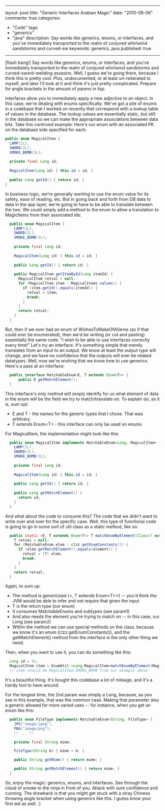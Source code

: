
---
layout: post
title: "Generic Interfaces Arabian Magic"
date: "2010-08-06"
comments: true
categories:
  - "Code"
tags:
  - "generics"
  - "java"
description: Say words like generics, enums, or interfaces, and you've immediately transported to the realm of conjured whirlwind sandstorms and curved-sw
keywords: generics, java
published: true
---

[flash bang!]  Say words like generics, enums, or interfaces, and you've immediately transported to the realm of conjured whirlwind sandstorms and curved-sword-weilding assasins.  Well, I guess we're going there, because I think this is pretty cool.  Plus, undocumented, or at least un-reiterated to myself, and later I'll look at it and think it's just pretty complicated.  Prepare for angle brackets in the amount of parens in lisp. 
<!--more-->

Interfaces allow you to immediately apply a new adjective to an object.  In this case, we're dealing with enums specifically.  We've got a pile of enums in a codebase that I worked on recently that correspond with a lookup table of values in the database.  The lookup values are essentially static, but still in the database so we can make the appropriate associations between data bits.  Take this contrived example:  Here's our enum with an associated PK on the database side specified for each:

```java
public enum MagicalItem {
  LAMP(1L),
  SWORD(2L),
  SMOKE_BOMB(3L);
  
  private final Long id;
  
  MagicalItem(Long id) { this.id = id; }  
  
  public Long getId() { return id; }
}
```

In business logic, we're generally wanting to use the enum value for its safety, ease of reading, etc.  But in going back and forth from DB data to data in the app layer, we're going to have to be able to translate between the two.  We could simply add a method to the enum to allow a translation to MagicItems from their associated ids:

```java
  public enum MagicalItem {
    LAMP(1L),
    SWORD(2L),
    SMOKE_BOMB(3L);
    
    private final Long id;
    
    MagicalItem(Long id) { this.id = id; }  
    
    public Long getId() { return id; }
    
    public MagicalItem getItemById(Long itemId) {
      MagicalItem retval = null;
      for (MagicalItem item : MagicalItems.values() {
        if (item.getId().equals(itemId)) {
          retval = item;
          break;
        }
      }
      return retval;
    }
  }
```

But, then if we ever had an enum of WishesToMakeOfAGenie (as if that could ever be enumerated), then we'd be writing (or cut and pasting) essentially the same code.  "I wish to be able to use interfaces correctly every time!"  Let's try an interface.  It's something simple that merely translates from an input to an output.  We know at least the output type will change, and we have no confidence that the outputs will ever be related datatypes.  Well, now we're wishing that we know how to use generics.  Here's a pass at an interface:

```java
  public interface MatchableEnum<E, T extends Enum<T>> {
      public E getMatchElement();
  }
```

This interface's only method will simply identify for us what element of data in the enum will be the field we try to match/translate on.  To explain (or, as it is, sum up):

* E and T - the names for the generic types that I chose.  That was arbitrary.  
* T extends Enum&lt;T&gt; - this interface can only be used on enums

For MagicalItem, the implementation might look like this:

```java
  public enum MagicalItem implements MatchableEnum<Long, MagicalItem> {
    LAMP(1L),
    SWORD(2L),
    SMOKE_BOMB(3L);
    
    private final Long id;
    
    MagicalItem(Long id) { this.id = id; }  
    
    public Long getId() { return id; }
    
    public Long getMatchElement() {
      return id;
    }
  }
```

And what about the code to consume this?  The code that we didn't want to write over and over for the specific case.  Well, this type of functional code is going to go in some sort of util class as a static method, like so:

```java
  public static <E, T extends Enum<T>> T matchEnumByElement(Class<? extends MatchableEnum> clzz, E element) {
    T retval = null;
    for (MatchableEnum elem : clzz.getEnumConstants()) {
      if (elem.getMatchElement().equals(element)) {
        retval = (T) elem;
        break;
      }
    }
    return retval;
  }
```
  
Again, to sum up:

* The method is genericized (&lt;, T extends Enum&lt;T&gt;&gt;) -- you'd think the JVM would be able to infer and not require that given the input
* T is the return type (our enum)
* It consumes MatchableEnums and subtypes (see param1)
* And also needs the element you're trying to match on -- in this case, our Long (see param2)
* Within the method we can use special methods on the class, because we know it's an enum (clzz.getEnumConstants()), and the getMatchElement() method from the interface is the only other thing we need.

Then, when you want to use it, you can do something like this:

```java
  Long id = 3L;
  MagicalItem item = EnumUtil.<Long,MagicalItem>matchEnumByElement(MagicalItem.class, id);
  // item should be MagicalItem.SMOKE_BOMB from our example above
```
It's a beautiful thing.  It's bought this codebase a lot of mileage, and it's a handy tool to have around.  

For the longest time, the 2nd param was simply a Long, because, as you see in this example, that was the common case.  Making that parameter also a generic allowed for more varied uses -- for instance, when you get an enum like this:

```java
  public enum FileType implements MatchableEnum<String, FileType> {
    JPG("image/jpeg"),
    PNG("image/png"),
    /* ... */

    private final String mime;

    FileType(String m) { mime = m; }

    public String getMime() { return mime; }

    public String getMatchElement() { return mime; }
  }
```

So, enjoy the magic: generics, enums, and interfaces.  See through the cloud of smoke to the ninja in front of you.  Attack with sure confidence and cunning.  The drawback is that you might get stuck with a stray Chinese throwing angle bracket when using generics like this.  I guess know your first aid as well. :)


  
